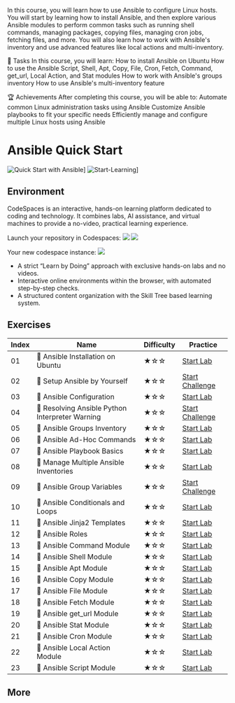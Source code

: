 In this course, you will learn how to use Ansible to configure Linux hosts. You will start by learning how to install Ansible, and then explore various Ansible modules to perform common tasks such as running shell commands, managing packages, copying files, managing cron jobs, fetching files, and more. You will also learn how to work with Ansible's inventory and use advanced features like local actions and multi-inventory.

🎯 Tasks
In this course, you will learn:
How to install Ansible on Ubuntu
How to use the Ansible Script, Shell, Apt, Copy, File, Cron, Fetch, Command, get_url, Local Action, and Stat modules
How to work with Ansible's groups inventory
How to use Ansible's multi-inventory feature

🏆 Achievements
After completing this course, you will be able to:
Automate common Linux administration tasks using Ansible
Customize Ansible playbooks to fit your specific needs
Efficiently manage and configure multiple Linux hosts using Ansible
# Ansible Quick Start  

![Quick Start with Ansible](https://cover-creator.appbot.io/quick-start-with-ansible.png)]
![Start-Learning](https://img.shields.io/badge/Start-Learning-whitesmoke?style=for-the-badge)]

## Environment

CodeSpaces is an interactive, hands-on learning platform dedicated to coding and technology. It combines labs, AI assistance, and virtual machines to provide a no-video, practical learning experience.

Launch your repository in Codespaces:
![](https://ddev.readthedocs.io/en/stable/images/codespaces-launch.png)
![](https://ddev.readthedocs.io/en/stable/images/codespaces-setting-up.png)

Your new codespace instance:
![](https://ddev.readthedocs.io/en/stable/images/codespaces-hello-screen.png)

- A strict “Learn by Doing” approach with exclusive hands-on labs and no videos.
- Interactive online environments within the browser, with automated step-by-step checks.
- A structured content organization with the Skill Tree based learning system.

## Exercises

|   Index | Name                                           | Difficulty   | Practice                                                                                                                        |
|---------|------------------------------------------------|--------------|---------------------------------------------------------------------------------------------------------------------------------|
|      01 | 📖 Ansible Installation on Ubuntu               | ★☆☆          | <a target='_blank' href=''>Start Lab</a>                 |
|      02 | 🎯 Setup Ansible by Yourself                    | ★☆☆          | <a target='_blank' href=''>Start Challenge</a>                    |
|      03 | 📖 Ansible Configuration                        | ★☆☆          | <a target='_blank' href=''>Start Lab</a>                         |
|      04 | 🎯 Resolving Ansible Python Interpreter Warning | ★☆☆          | <a target='_blank' href=''>Start Challenge</a> |
|      05 | 📖 Ansible Groups Inventory                     | ★☆☆          | <a target='_blank' href=''>Start Lab</a>                      |
|      06 | 📖 Ansible Ad-Hoc Commands                      | ★☆☆          | <a target='_blank' href=''>Start Lab</a>                       |
|      07 | 📖 Ansible Playbook Basics                      | ★☆☆          | <a target='_blank' href=''>Start Lab</a>                       |
|      08 | 📖 Manage Multiple Ansible Inventories          | ★☆☆          | <a target='_blank' href=''>Start Lab</a>             |
|      09 | 🎯 Ansible Group Variables                      | ★☆☆          | <a target='_blank' href=''>Start Challenge</a> |                |
|      10 | 📖 Ansible Conditionals and Loops               | ★☆☆          | <a target='_blank' href=''>Start Lab</a>             |              |
|      11 | 📖 Ansible Jinja2 Templates                     | ★☆☆          | <a target='_blank' href=''>Start Lab</a>             |                    |
|      12 | 📖 Ansible Roles                                | ★☆☆          | <a target='_blank' href=''>Start Lab</a>             |                           |
|      13 | 📖 Ansible Command Module                       | ★☆☆          | <a target='_blank' href=''>Start Lab</a>             |                        |
|      14 | 📖 Ansible Shell Module                         | ★☆☆          | <a target='_blank' href=''>Start Lab</a>             |                     |
|      15 | 📖 Ansible Apt Module                           | ★☆☆          | <a target='_blank' href=''>Start Lab</a>             |                           |
|      16 | 📖 Ansible Copy Module                          | ★☆☆          | <a target='_blank' href=''>Start Lab</a>             |                          |
|      17 | 📖 Ansible File Module                          | ★☆☆          | <a target='_blank' href=''>Start Lab</a>             |                       |
|      18 | 📖 Ansible Fetch Module                         | ★☆☆          | <a target='_blank' href=''>Start Lab</a>             |                         |
|      19 | 📖 Ansible get_url Module                       | ★☆☆          | <a target='_blank' href=''>Start Lab</a>             |                  |
|      20 | 📖 Ansible Stat Module                          | ★☆☆          | <a target='_blank' href=''>Start Lab</a>             |                        |
|      21 | 📖 Ansible Cron Module                          | ★☆☆          | <a target='_blank' href=''>Start Lab</a>             |                        |
|      22 | 📖 Ansible Local Action Module                  | ★☆☆          | <a target='_blank' href=''>Start Lab</a>             |              |
|      23 | 📖 Ansible Script Module                        | ★☆☆          | <a target='_blank' href=''>Start Lab</a>             |                     |

## More
